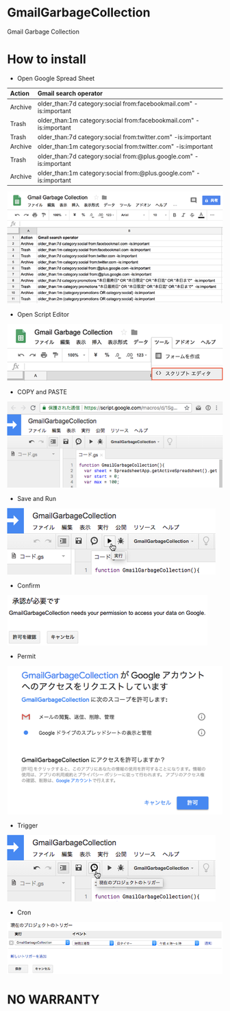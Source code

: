 # GmailGarbageCollection

Gmail Garbage Collection

# How to install

- Open Google Spread Sheet 

| Action  | Gmail search operator                                              |
|:--------|:-------------------------------------------------------------------|
| Archive | older_than:7d category:social from:facebookmail.com" -is:important |
| Trash   | older_than:1m category:social from:facebookmail.com" -is:important |
| Trash   | older_than:7d category:social from:twitter.com" -is:important |
| Archive | older_than:1m category:social from:twitter.com" -is:important |
| Trash   | older_than:7d category:social from:@plus.google.com" -is:important |
| Archive | older_than:1m category:social from:@plus.google.com" -is:important |

![Open Google Spread Sheet ](img/GGC-sheet.png)

- Open Script Editor

![Open Script Editor](img/GGC-scripteditor.png)

- COPY and PASTE

![COPY & PASTE](img/GGC-paste.png)

- Save and Run

![Save](img/GGC-run.png)

- Confirm

![Confirm](img/GGC-confirm.png)

- Permit

![Permit](img/GGC-permit.png)

- Trigger

![Trigger](img/GGC-trigger.png)

- Cron

![Cron](img/GGC-cron.png)

# NO WARRANTY

